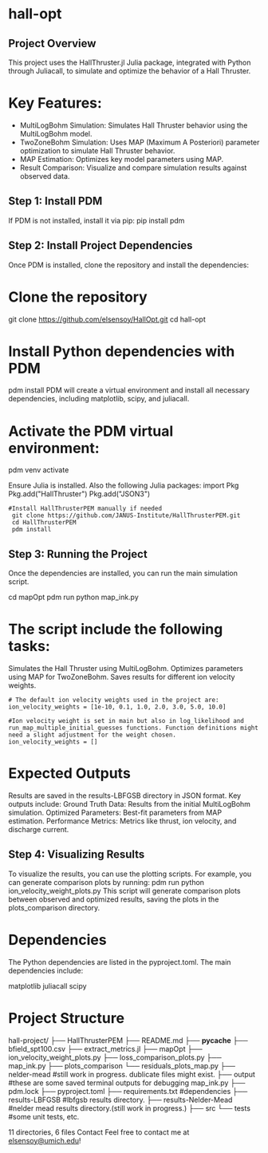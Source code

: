 # hall-opt

## Project Overview
This project uses the HallThruster.jl Julia package, integrated with Python through Juliacall, to simulate and optimize the behavior of a Hall Thruster.

# Key Features:
- MultiLogBohm Simulation: Simulates Hall Thruster behavior using the MultiLogBohm model.
- TwoZoneBohm Simulation: Uses MAP (Maximum A Posteriori) parameter optimization to simulate Hall Thruster behavior.
- MAP Estimation: Optimizes key model parameters using MAP.
- Result Comparison: Visualize and compare simulation results against observed data.

## Step 1: Install PDM
If PDM is not installed, install it via pip:
pip install pdm

## Step 2: Install Project Dependencies
Once PDM is installed, clone the repository and install the dependencies:

# Clone the repository
git clone https://github.com/elsensoy/HallOpt.git
cd hall-opt

# Install Python dependencies with PDM
pdm install
PDM will create a virtual environment and install all necessary dependencies, including matplotlib, scipy, and juliacall.

# Activate the PDM virtual environment:
pdm venv activate

<!-- Julia Installation -->
Ensure Julia is installed. Also the following Julia packages:
import Pkg
Pkg.add("HallThruster")
Pkg.add("JSON3")

    #Install HallThrusterPEM manually if needed
     git clone https://github.com/JANUS-Institute/HallThrusterPEM.git
     cd HallThrusterPEM
     pdm install


## Step 3: Running the Project
Once the dependencies are installed, you can run the main simulation script.

cd mapOpt
pdm run python map_ink.py

# The script include the following tasks:
Simulates the Hall Thruster using MultiLogBohm.
Optimizes parameters using MAP for TwoZoneBohm.
Saves results for different ion velocity weights.

    # The default ion velocity weights used in the project are:
    ion_velocity_weights = [1e-10, 0.1, 1.0, 2.0, 3.0, 5.0, 10.0]

    #Ion velocity weight is set in main but also in log_likelihood and run_map_multiple_initial_guesses functions. Function definitions might need a slight adjustment for the weight chosen.
    ion_velocity_weights = []

# Expected Outputs
Results are saved in the results-LBFGSB directory in JSON format. Key outputs include:
Ground Truth Data: Results from the initial MultiLogBohm simulation.
Optimized Parameters: Best-fit parameters from MAP estimation.
Performance Metrics: Metrics like thrust, ion velocity, and discharge current.

## Step 4: Visualizing Results
To visualize the results, you can use the plotting scripts. For example, you can generate comparison plots by running:
pdm run python ion_velocity_weight_plots.py
This script will generate comparison plots between observed and optimized results, saving the plots in the plots_comparison directory.

# Dependencies
The Python dependencies are listed in the pyproject.toml. The main dependencies include:

matplotlib
juliacall
scipy

# Project Structure

hall-project/
├── HallThrusterPEM
├── README.md
├── __pycache__
├── bfield_spt100.csv
├── extract_metrics.jl
├── mapOpt
    ├── ion_velocity_weight_plots.py
    ├── loss_comparison_plots.py
    ├── map_ink.py
    ├── plots_comparison
    └── residuals_plots_map.py
├── nelder-mead #still work in progress. dublicate files might exist. 
├── output               #these are some saved terminal outputs for debugging map_ink.py 
├── pdm.lock
├── pyproject.toml
├── requirements.txt #dependencies
├── results-LBFGSB      #lbfgsb results directory.
├── results-Nelder-Mead #nelder mead results directory.(still work in progress.)
├── src
└── tests #some unit tests, etc.

11 directories, 6 files
Contact
Feel free to contact me at elsensoy@umich.edu!
